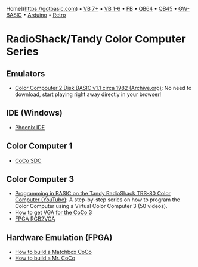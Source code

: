 Home](https://gotbasic.com) • [VB 7+](VB.md) • [VB 1-6](vb6.md) • [FB](FreeBASIC.md) • [QB64](QB64.md) • [QB45](QB.md) • [GW-BASIC](GW-BASIC.md) • [Arduino](AVR.md) • [Retro](micros.md)

# RadioShack/Tandy Color Computer Series

## Emulators

- [Color Compouter 2 Disk BASIC v1.1 circa 1982 (Archive.org)](https://archive.org/details/coco2cart_Color_Computer_Disk_BASIC_V1.1_1982_26-3022_Tandy): No need to download, start playing right away directly in your browser!

## IDE (Windows)

- [Phoenix IDE](http://www.cococommunity.net/product/phoenix-ide/)

## Color Computer 1

- [CoCo SDC](http://cocosdc.blogspot.com/?fbclid=IwAR0JquoF2a1xcd-mzVY-7jAoVoz-dU0LeiBYaSDVoVb0TyAOWcRRnmCW1qA)

## Color Computer 3

- [Programming in BASIC on the Tandy RadioShack TRS-80 Color Computer (YouTube)](https://www.youtube.com/playlist?list=PLDfh7JjQaSYA1fP5KwRiOwefFIIF1Alid&fbclid=IwAR02qFC8wrAq8cf6rO4KUGpKb62KE_xaRvrweKEIHlfmy3Mq7E84EO6718U): A step-by-step series on how to program the Color Computer using a Virtual Color Computer 3 (50 videos).
- [How to get VGA for the CoCo 3](http://www.cococommunity.net/vga-for-the-coco-3/)
- [FPGA RGB2VGA](https://sites.google.com/site/tandycocoloco/rgb2vga)

## Hardware Emulation (FPGA)

- [How to build a Matchbox CoCo](http://www.cococommunity.net/how-to-build-your-own-coco-4/)
- [How to build a Mr. CoCo](http://www.cococommunity.net/how-to-build-a-mr-coco/)
